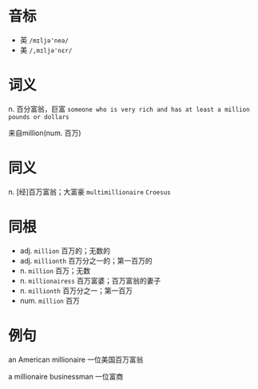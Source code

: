 # 音标

- 英 `/mɪljə'neə/`
- 美 `/,mɪljə'nɛr/`

# 词义

n. 百分富翁，巨富
`someone who is very rich and has at least a million pounds or dollars`



来自million(num. 百万)

# 同义

n. [经]百万富翁；大富豪
`multimillionaire` `Croesus`

# 同根

- adj. `million` 百万的；无数的
- adj. `millionth` 百万分之一的；第一百万的
- n. `million` 百万；无数
- n. `millionairess` 百万富婆；百万富翁的妻子
- n. `millionth` 百万分之一；第一百万
- num. `million` 百万

# 例句

an American millionaire
一位美国百万富翁

a millionaire businessman
一位富商


